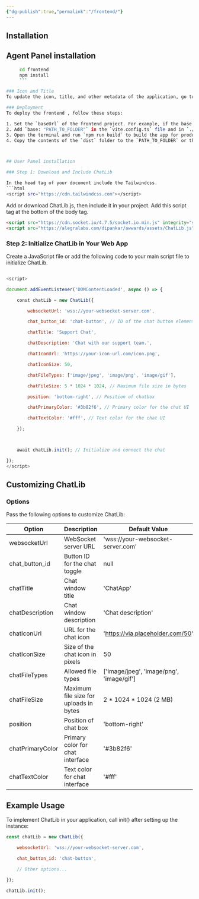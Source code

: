 ```yaml
---
{"dg-publish":true,"permalink":"/frontend/"}
---
```



## Installation
## Agent Panel installation

```sh
     cd frontend
     npm install
     ```

### Icon and Title
To update the icon, title, and other metadata of the application, go to the `./src/config.tsx` file in the frontend folder and make the necessary changes.

### Deployment
To deploy the frontend , follow these steps:

1. Set the `baseUrl` of the frontend project. For example, if the base URL is `https://www.alegralabs.com/PATH_TO_FOLDER`, then the `baseUrl` will be `PATH_TO_FOLDER`.
2. Add `base: "PATH_TO_FOLDER"` in the `vite.config.ts` file and in `./src/config.tsx`, add the basename to the Router tag: `<Router basename='PATH_TO_FOLDER'>`.
3. Open the terminal and run `npm run build` to build the app for production, which will create the `dist` folder.
4. Copy the contents of the `dist` folder to the `PATH_TO_FOLDER` or the desired folder on the server.



## User Panel installation 

### Step 1: Download and Include ChatLib 

In the head tag of your document include the Tailwindcss.
```html
<script src="https://cdn.tailwindcss.com"></script>
```

Add or download ChatLib.js, then include it in your project. Add this script tag at the bottom of the body tag.

```html
<script src="https://cdn.socket.io/4.7.5/socket.io.min.js" integrity="sha384-2huaZvOR9iDzHqslqwpR87isEmrfxqyWOF7hr7BY6KG0+hVKLoEXMPUJw3ynWuhO" crossorigin="anonymous"></script>
<script src="https://alegralabs.com/dipankar/awwards/assets/ChatLib.js"></script>  
```


### Step 2: Initialize ChatLib in Your Web App

Create a JavaScript file or add the following code to your main script file to initialize ChatLib.

```js

<script> 

document.addEventListener('DOMContentLoaded', async () => {  

    const chatLib = new ChatLib({  

        websocketUrl: 'wss://your-websocket-server.com',  

        chat_button_id: 'chat-button', // ID of the chat button element  

        chatTitle: 'Support Chat',  

        chatDescription: 'Chat with our support team.',  

        chatIconUrl: 'https://your-icon-url.com/icon.png',  

        chatIconSize: 50,  

        chatFileTypes: ['image/jpeg', 'image/png', 'image/gif'],  

        chatFileSize: 5 * 1024 * 1024, // Maximum file size in bytes  

        position: 'bottom-right', // Position of chatbox  

        chatPrimaryColor: '#3b82f6', // Primary color for the chat UI  

        chatTextColor: '#fff', // Text color for the chat UI  

    });



    await chatLib.init(); // Initialize and connect the chat  

});  
</script>

```



## Customizing ChatLib

### Options

Pass the following options to customize ChatLib:

| **Option**       | **Description**                        | **Default Value**                        |
| ---------------- | -------------------------------------- | ---------------------------------------- |
| websocketUrl     | WebSocket server URL                   | 'wss://your-websocket-server.com'        |
| chat_button_id   | Button ID for the chat toggle          | null                                     |
| chatTitle        | Chat window title                      | 'ChatApp'                                |
| chatDescription  | Chat window description                | 'Chat description'                       |
| chatIconUrl      | URL for the chat icon                  | 'https://via.placeholder.com/50'         |
| chatIconSize     | Size of the chat icon in pixels        | 50                                       |
| chatFileTypes    | Allowed file types                     | ['image/jpeg', 'image/png', 'image/gif'] |
| chatFileSize     | Maximum file size for uploads in bytes | 2 * 1024 * 1024 (2 MB)                   |
| position         | Position of chat box                   | 'bottom-right'                           |
| chatPrimaryColor | Primary color for chat interface       | '#3b82f6'                                |
| chatTextColor    | Text color for chat interface          | '#fff'                                   |

## Example Usage

To implement ChatLib in your application, call init() after setting up the instance:

```js
const chatLib = new ChatLib({  

    websocketUrl: 'wss://your-websocket-server.com',  

    chat_button_id: 'chat-button',  

    // Other options...  

});  

chatLib.init();
```

